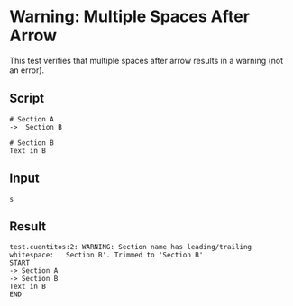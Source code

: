 # Warning: Multiple Spaces After Arrow

This test verifies that multiple spaces after arrow results in a warning (not an error).

## Script
```cuentitos
# Section A
->  Section B

# Section B
Text in B
```

## Input
```input
s
```

## Result
```result
test.cuentitos:2: WARNING: Section name has leading/trailing whitespace: ' Section B'. Trimmed to 'Section B'
START
-> Section A
-> Section B
Text in B
END
```
